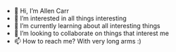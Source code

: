 - 👋 Hi, I’m Allen Carr
- 👀 I’m interested in all things interesting
- 🌱 I’m currently learning about all interesting things
- 💞️ I’m looking to collaborate on things that interest me
- 📫 How to reach me? With very long arms :)

<!---
allencar99/allencar99 is a ✨ special ✨ repository because its `README.md` (this file) appears on your GitHub profile.
You can click the Preview link to take a look at your changes.
--->
